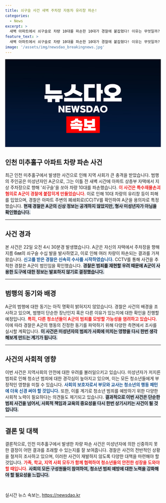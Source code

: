 ```yaml
---
title: 쇠구슬 사건 새벽 주차장 자동차 유리창 파손!
categories:
  - News
excerpt: >
  새벽 아파트에서 쇠구슬로 차량 10대를 파손한 10대가 경찰에 붙잡혔다! 이유는 무엇일까? 간단한 장난에서 시작된 충격적인 사건의 전말을 확인해보세요!
feature_text: >
  새벽 아파트에서 쇠구슬로 차량 10대를 파손한 10대가 경찰에 붙잡혔다! 이유는 무엇일까? 간단한 장난에서 시작된 충격적인 사건의 전말을 확인해보세요!
image: '/assets/img/newsdao_breakingnews.jpg'
---
```


<p><img src="/assets/img/newsdao_breakingnews.jpg" alt="cryptoinkorea 속보" /></p>

<h2 data-ke-size="size26">인천 미추홀구 아파트 차량 파손 사건</h2>

<p data-ke-size="size16">최근 인천 미추홀구에서 발생한 사건으로 인해 지역 사회가 큰 충격을 받았습니다. 범행의 주인공은 미성년자인 A군으로, 그는 이틀 전 새벽 시간에 아파트 상층부 자택에서 지상 주차장으로 향해 '쇠구슬'을 쏘아 차량 10대를 파손했습니다. <b><span style="color: #ee2323;">이 사건은 특수재물손괴 혐의로 A군이 경찰에 붙잡히게 만들었습니다.</span></b> 이로 인해 10대 차량의 유리창 등이 피해를 입었으며, 경찰은 아파트 주변의 폐쇄회로(CC)TV를 확인하여 A군을 용의자로 특정했습니다. <b><span style="background-color: #21538527;">현재 경찰은 A군의 신상 정보는 공개하지 않았지만, 형사 미성년자가 아님을 확인했습니다.</span></b></p>

<hr>

<h2 data-ke-size="size26">사건 경과</h2>

<p data-ke-size="size16">본 사건은 22일 오전 4시 30분경 발생했습니다. A군은 자신의 자택에서 주차장을 향해 지름 6㎜의 쇠구슬 수십 발을 발사하였고, 이로 인해 여러 차량이 파손되는 결과를 가져왔습니다. <b><span style="color: #1a5490;">신고를 받은 경찰은 신속히 수사를 시작하였습니다.</span></b> CCTV를 통해 사건을 추적한 경찰은 A군이 범인임을 확인했습니다. <b><span style="background-color: #21538527;">경찰은 범죄를 재현할 우려 때문에 A군이 사용한 도구에 대한 정보는 발표하지 않기로 결정했습니다.</span></b></p>

<hr>

<h2 data-ke-size="size26">범행의 동기와 배경</h2>

<p data-ke-size="size16">A군의 범행에 대한 동기는 아직 명확히 밝혀지지 않았습니다. 경찰은 사건의 배경을 조사하고 있으며, 범행이 단순한 장난인지 혹은 다른 이유가 있는지에 대한 확인을 진행할 예정입니다. <b><span style="color: #ee2323;">특히, 다른 청소년들이 A군의 범죄를 모방할 가능성을 염려하고 있습니다.</span></b> 이에 따라 경찰은 A군의 행동의 진정한 동기를 파악하기 위해 다양한 측면에서 조사를 실시할 계획입니다. <b><span style="background-color: #21538527;">이 사건은 미성년자의 범죄가 사회에 미치는 영향을 다시 한번 생각해보게 만드는 계기가 됩니다.</span></b></p>

<hr>

<h2 data-ke-size="size26">사건의 사회적 영향</h2>

<p data-ke-size="size16">이번 사건은 지역사회의 안전에 대한 우려를 불러일으키고 있습니다. 미성년자가 저지른 범죄로 인해 청소년 범죄에 대한 경각심이 높아지고 있으며, 이는 모든 청소년들에게 부정적인 영향을 미칠 수 있습니다. <b><span style="color: #1a5490;">사회의 보호자로서 부모와 교사는 청소년의 행동 패턴에 더욱 신경 써야 할 것입니다.</span></b> 또한, 이를 계기로 청소년 범죄를 예방하기 위한 다양한 사회적 노력이 필요하다는 의견들도 제기되고 있습니다. <b><span style="background-color: #21538527;">결과적으로 이번 사건은 단순한 범죄 사건을 넘어서, 사회적 책임과 교육의 중요성을 다시 한번 상기시키는 사건이 될 것입니다.</span></b></p>

<hr>

<h2 data-ke-size="size26">결론 및 대책</h2>

<p data-ke-size="size16">결론적으로, 인천 미추홀구에서 발생한 차량 파손 사건은 미성년자에 의한 신중하지 못한 결정이 어떤 결과를 초래할 수 있는지를 잘 보여줍니다. 경찰은 사건의 전반적인 상황을 철저히 조사하고 있으며, 이러한 사건이 재발하지 않도록 다양한 대책을 마련해야 할 것입니다. <b><span style="color: #ee2323;">가족, 학교, 지역 사회 모두가 함께 협력하여 청소년들의 안전한 성장을 도와야 할 때입니다.</span></b> <b><span style="background-color: #21538527;">사회의 모든 구성원들이 참여하여, 청소년 범죄 예방에 대한 노력을 강화해야 할 필요성을 느낍니다.</span></b></p>

<p data-ke-size="size16">&nbsp;</p>
실시간 뉴스 속보는, <a href="https://newsdao.kr" rel="dofollow">https://newsdao.kr</a>


